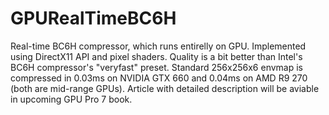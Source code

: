 GPURealTimeBC6H
=======

Real-time BC6H compressor, which runs entirelly on GPU. Implemented using DirectX11 API and pixel shaders. Quality is a bit better than Intel's BC6H compressor's "veryfast" preset. Standard 256x256x6 envmap is compressed in 0.03ms on NVIDIA GTX 660 and 0.04ms on AMD R9 270 (both are mid-range GPUs). Article with detailed description will be aviable in upcoming GPU Pro 7 book.